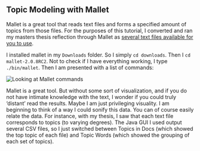 <h2 id="topic-modeling-with-mallet">Topic Modeling with Mallet</h2>
<p>Mallet is a great tool that reads text files and forms a specified amount of topics from those files. For the purposes of this tutorial, I converted and ran my masters thesis reflection through Mallet as <a href="https://github.com/rblades/Dev-Env/tree/master/HIST5702">several text files available for you to use</a>.</p>
<p>I installed mallet in my <code>Downloads</code> folder. So I simply <code>cd downloads</code>. Then I <code>cd mallet-2.0.8RC2</code>. Not to check if I have everything working, I type <code>./bin/mallet</code>. Then I am presented with a list of commands:</p>
<p><img src="https://i.imgur.com/OiYkbmz.png" alt="Looking at Mallet commands"></p>
<p>Mallet is a great tool. But without some sort of visualization, and if you do not have intimate knowledge with the text, I wonder if you could truly ‘distant’ read the results. Maybe I am just privileging visuality. I am beginning to think of a way I could sonify this data. You can of course easily relate the data. For instance, with my thesis, I saw that each text file corresponds to topics (to varying degrees). The Java GUI I used output several CSV files, so I just switched between Topics in Docs (which showed the top topic of each file) and Topic Words (which showed the grouping of each set of topics).</p>
